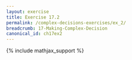 ```yaml
---
layout: exercise
title: Exercise 17.2
permalink: /complex-decisions-exercises/ex_2/
breadcrumb: 17-Making-Complex-Decision
canonical_id: ch17ex2
---
```


{% include mathjax_support %}
